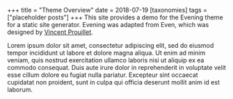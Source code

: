 +++
title = "Theme Overview"
date = 2018-07-19
[taxonomies]
tags = ["placeholder posts"]
+++
This site provides a demo for the Evening theme for a static site generator.
Evening was adapted from Even, which was designed by [Vincent Prouillet](https://vincent.is/).

<!-- more -->

Lorem ipsum dolor sit amet, consectetur adipiscing elit, sed do eiusmod tempor
incididunt ut labore et dolore magna aliqua. Ut enim ad minim veniam, quis
nostrud exercitation ullamco laboris nisi ut aliquip ex ea commodo consequat.
Duis aute irure dolor in reprehenderit in voluptate velit esse cillum dolore
eu fugiat nulla pariatur. Excepteur sint occaecat cupidatat non proident, sunt
in culpa qui officia deserunt mollit anim id est laborum.
